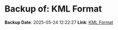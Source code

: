 # Backup of: KML Format

**Backup Date**: 2025-05-24 12:22:27
**Link**: [KML Format](https://przemienniki.net/export/przemienniki.kml)
